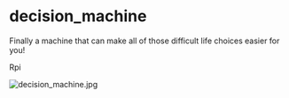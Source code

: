 # decision_machine

Finally a machine that can make all of those difficult life choices easier for you!

Rpi


![decision_machine.jpg](decision_machine.jpg "Decision Machine")